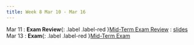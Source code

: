 ```yaml
---
title: Week 8 Mar 10 - Mar 16
---
```

Mar 11 
: **Exam Review**{: .label .label-red }[Mid-Term Exam Review](#)
	: [slides](https://xieyaxiongfly.github.io/CSE_589_Spring_25/assets/slides/mid-term-review_s25.pdf)
Mar 13
: **Exam**{: .label .label-red }[Mid-Term Exam](#)

